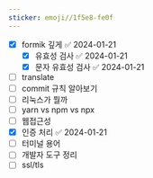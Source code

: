 ```yaml
---
sticker: emoji//1f5e8-fe0f
---
```


- [x] formik 깊게 ✅ 2024-01-21
	- [x] 유효성 검사 ✅ 2024-01-21
	- [x] 문자 유효성 검사 ✅ 2024-01-21
- [ ] translate
- [ ] commit 규칙 알아보기
- [ ] 리눅스가 뭘까
- [ ] yarn vs npm vs npx
- [ ] 웹접근성
- [x] 인증 처리 ✅ 2024-01-21
- [ ] 터미널 용어
- [ ] 개발자 도구 정리
- [ ] ssl/tls